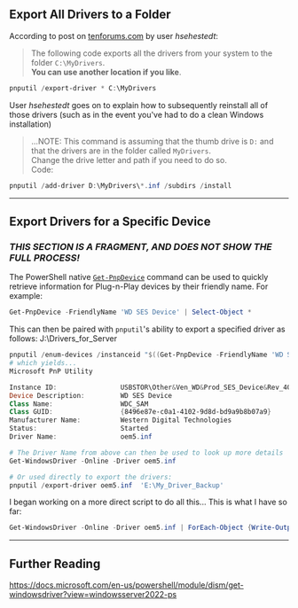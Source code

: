 ## Export All Drivers to a Folder
According to post on [tenforums.com] by user _hsehestedt_:
> The following code exports all the drivers from your system to the folder `C:\MyDrivers`. <br>
> **You can use another location if you like**. 

```PowerShell
pnputil /export-driver * C:\MyDrivers
```

User _hsehestedt_ goes on to explain how to subsequently reinstall all of those drivers (such as in the event you've had to do a clean Windows installation)
> ...NOTE: This command is assuming that the thumb drive is `D:` and that the drivers are in the folder called `MyDrivers`. <br>
> Change the drive letter and path if you need to do so. <br>
> Code:

```Powershell
pnputil /add-driver D:\MyDrivers\*.inf /subdirs /install
```
---
## Export Drivers for a Specific Device
### _THIS SECTION IS A FRAGMENT, AND DOES NOT SHOW THE FULL PROCESS!_
The PowerShell native [`Get-PnpDevice`] command can be used to quickly retrieve information for Plug-n-Play devices by their friendly name. For example:

```PowerShell
Get-PnpDevice -FriendlyName 'WD SES Device' | Select-Object *
```

This can then be paired with `pnputil`'s ability to export a specified driver as follows:
J:\Drivers_for_Server
```PowerShell
pnputil /enum-devices /instanceid "$((Get-PnpDevice -FriendlyName 'WD SES Device').InstanceId)"
# which yields...
Microsoft PnP Utility

Instance ID:                USBSTOR\Other&Ven_WD&Prod_SES_Device&Rev_4005\57583431444338394B324A30&1
Device Description:         WD SES Device
Class Name:                 WDC_SAM
Class GUID:                 {8496e87e-c0a1-4102-9d8d-bd9a9b8b07a9}
Manufacturer Name:          Western Digital Technologies
Status:                     Started
Driver Name:                oem5.inf

# The Driver Name from above can then be used to look up more details
Get-WindowsDriver -Online -Driver oem5.inf

# Or used directly to export the drivers:
pnputil /export-driver oem5.inf  'E:\My_Driver_Backup'
```

I began working on a more direct script to do all this... This is what I have so far:
```PowerShell
Get-WindowsDriver -Online -Driver oem5.inf | ForEach-Object {Write-Output("$($_.OriginalFileName)")}
```
---
## Further Reading
https://docs.microsoft.com/en-us/powershell/module/dism/get-windowsdriver?view=windowsserver2022-ps


[//]: # (Copied from "untitled Document.md" from dillinger.io:
         > These are reference links used in the body of this note and get stripped out when the markdown processor does its job. 
         > There is no need to format nicely because it shouldn't be seen. 
         > Thanks SO - http://stackoverflow.com/questions/4823468/store-comments-in-markdown-syntax)

[tenforums.com]: <https://www.tenforums.com/windows-updates-activation/181971-last-product-key-id-xxxxx-xxxxx-xxxxx-aaoem-you-entered-cant-2.html?s=87ac7c435d88a546bf3cd30bcb8c4d25>   

[`Get-PnpDevice`]: <https://docs.microsoft.com/en-us/powershell/module/pnpdevice/get-pnpdevice?view=windowsserver2022-ps>
